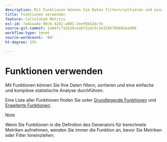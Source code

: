 ```yaml
---
description: Mit Funktionen können Sie Daten filtern/sortieren und eine statistische Analyse vornehmen.
title: Funktionen verwenden
feature: Calculated Metrics
exl-id: 7a41aa4e-90c6-4242-a801-2eef6b524cfe
source-git-commit: 1a84fc71eb29ceabf3a3c5c3e333b78b882ea966
workflow-type: tm+mt
source-wordcount: '64'
ht-degree: 23%

---
```


# Funktionen verwenden

Mit Funktionen können Sie Ihre Daten filtern, sortieren und eine einfache und komplexe statistische Analyse durchführen.

Eine Liste aller Funktionen finden Sie unter [Grundlegende Funktionen](/help/components/calc-metrics/cm-functions.md) und [Erweiterte Funktionen](/help/components/calc-metrics/cm-adv-functions.md).



>[!NOTE]
>
>Wenn Sie Funktionen in die Definition des Generators für berechnete Metriken aufnehmen, wenden Sie immer die Funktion an, bevor Sie Metriken oder Filter hineinziehen.
>



<!-- This video is way too outdated and too much AA oriented to comfortably show as part of CJA functionality 

Watch this [video](https://youtu.be/SSyWvomnewI) to understand the use of functions.

-->
